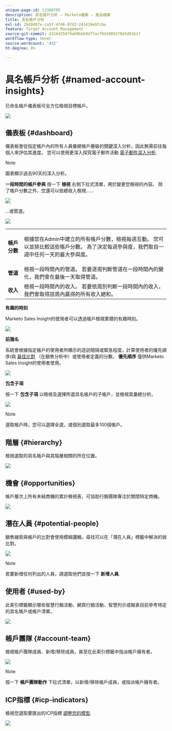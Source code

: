 ```yaml
---
unique-page-id: 11380785
description: 具名帳戶分析 — Marketo檔案 — 產品檔案
title: 具名帳戶分析
exl-id: 2bd9497e-ca5f-4fd6-8fd2-241419e97cba
feature: Target Account Management
source-git-commit: 431bd258f9a68bbb9df7acf043085578d3d91b1f
workflow-type: tm+mt
source-wordcount: '422'
ht-degree: 0%

---
```


# 具名帳戶分析 {#named-account-insights}

已命名帳戶儀表板可全方位檢視目標帳戶。

![](assets/one-1.png)

## 儀表板 {#dashboard}

儀表板會從指定帳戶內的所有人員彙總帳戶層級的關鍵深入分析，因此無需前往每個人來評估其進度。 您可以使用更深入探究電子郵件活動 [電子郵件深入分析](/help/marketo/product-docs/reporting/email-insights/filtering-in-email-insights.md#account-based-marketing).

>[!NOTE]
>
>圖表顯示過去90天的深入分析。

**一段時間的帳戶參與** 按一下 **檢視** 右側下拉式清單，用於變更您檢視的內容。 除了帳戶分數之外，您還可以依總收入檢視……

![](assets/two-new.png)

...或管道。

![](assets/three-new.png)

<table> 
 <tbody> 
  <tr> 
   <td><strong>帳戶分數</strong></td> 
   <td><p>根據您在Admin中建立的所有帳戶分數，檢視每週互動。 您可以並排比較這些帳戶分數。 為了決定每週參與度，我們取自一週中任何一天的最大參與度。</p></td> 
  </tr> 
  <tr> 
   <td><strong>管道</strong></td> 
   <td>檢視一段時間內的管道。 若要逐周判斷管道在一段時間內的變化，我們會在最後一天取得管道。</td> 
  </tr> 
  <tr> 
   <td><strong>收入</strong></td> 
   <td>檢視一段時間內的收入。 若要依周別判斷一段時間內的收入，我們會取得該周內贏得的所有收入總和。</td> 
  </tr> 
 </tbody> 
</table>

**有趣的時刻**

Marketo Sales Insight的使用者可以透過帳戶檢視累積的有趣時刻。

![](assets/int-mom.png)

**前幾名**

系統會根據指定帳戶的使用者所顯示的造訪間隔或緊急程度，計算使用者的優先順序(與 [最佳比對](/help/marketo/product-docs/marketo-sales-insight/msi-for-salesforce/features/stars-and-flames/priority-urgency-relative-score-and-best-bets.md) （在銷售分析中）或使用者定義的分數。 **優先順序** 僅供Marketo Sales Insight的使用者使用。

![](assets/top-ten.png)

**包含子項**

按一下 **包含子項** 以檢視及選擇所選具名帳戶的子帳戶，並檢視其彙總分析。

![](assets/abm.png)

>[!NOTE]
>
>選取帳戶時，您可以選擇全選，或個別選取最多100個帳戶。

## 階層 {#hierarchy}

檢視選取的具名帳戶與其階層相關的所在位置。

![](assets/hierarchy.png)

## 機會 {#opportunities}

帳戶層次上所有未結商機的累計檢視表，可協助行銷團隊專注於關閉特定商機。

![](assets/four-1.png)

## 潛在人員 {#potential-people}

銷售線索與帳戶的比對會使用模糊邏輯，尋找可以在「潛在人員」標籤中解決的弱比對。

![](assets/five-1.png)

>[!NOTE]
>
>若要新增任何列出的人員，請選取他們並按一下 **新增人員**.

## 使用者 {#used-by}

此索引標籤顯示哪些智慧行銷活動、網頁行銷活動、智慧列示或報表目前參考特定的具名帳戶或帳戶清單。

![](assets/six-1.png)

## 帳戶團隊 {#account-team}

檢視帳戶團隊成員、新增/移除成員，甚至在此索引標籤中指派帳戶擁有者。

![](assets/seven-1.png)

>[!NOTE]
>
>按一下 **帳戶團隊動作** 下拉式清單，以新增/移除帳戶成員，或指派帳戶擁有者。

## ICP指標 {#icp-indicators}

檢視您選取要匯出的ICP指標 [調整您的模型](/help/marketo/product-docs/target-account-management/account-profiling/account-profiling-ranking-and-tuning.md#model-tuning).

![](assets/eight.png)
